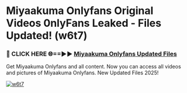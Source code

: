 # Miyaakuma Onlyfans Original Videos 0nlyFans Leaked - Files Updated! (w6t7)

<h3>🔴 CLICK HERE 🌐==►► <a href="https://tinyurl.com/ehrbuxhb" rel="nofollow">Miyaakuma Onlyfans Updated Files</a></h3>

Get Miyaakuma Onlyfans and all content. Now you can access all videos and pictures of Miyaakuma Onlyfans. New Updated Files 2025!

[![w6t7](https://i.imgur.com/lVYEuWS.gif)](https://tinyurl.com/ehrbuxhb)
